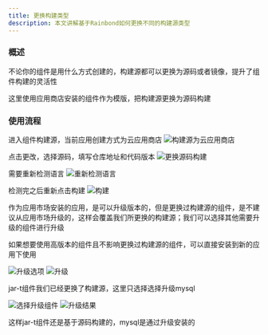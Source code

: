 ```yaml
---
title: 更换构建类型
description: 本文讲解基于Rainbond如何更换不同的构建源类型
---
```


### 概述

不论你的组件是用什么方式创建的，构建源都可以更换为源码或者镜像，提升了组件构建的灵活性

这里使用应用商店安装的组件作为模版，把构建源更换为源码构建

### 使用流程

进入组件构建源，当前应用创建方式为云应用商店
<img src="https://grstatic.oss-cn-shanghai.aliyuncs.com/docs/5.8/docs/use-manual/component-manage/build-source/build_source_appstore.png" title="构建源为云应用商店"/>

点击更改，选择源码，填写仓库地址和代码版本
<img src="https://grstatic.oss-cn-shanghai.aliyuncs.com/docs/5.8/docs/use-manual/component-manage/build-source/build_source_code.png" title="更换源码构建"/>

需要重新检测语言
<img src="https://grstatic.oss-cn-shanghai.aliyuncs.com/docs/5.8/docs/use-manual/component-manage/build-source/check_language.png" title="重新检测语言"/>


检测完之后重新点击构建
<img src="https://grstatic.oss-cn-shanghai.aliyuncs.com/docs/5.8/docs/use-manual/component-manage/build-source/deploy.png" title="构建"/>

作为应用市场安装的应用，是可以升级版本的，但是更换过构建源的组件，是不建议从应用市场升级的，这样会覆盖我们所更换的构建源；我们可以选择其他需要升级的组件进行升级

如果想要使用高版本的组件且不影响更换过构建源的组件，可以直接安装到新的应用下使用

<img src="https://grstatic.oss-cn-shanghai.aliyuncs.com/docs/5.8/docs/use-manual/component-manage/build-source/upgrade.png" title="升级选项"/>

<img src="https://grstatic.oss-cn-shanghai.aliyuncs.com/docs/5.8/docs/use-manual/component-manage/build-source/upgrade_service.png" title="升级"/>

jar-t组件我们已经更换了构建源，这里只选择选择升级mysql

<img src="https://grstatic.oss-cn-shanghai.aliyuncs.com/docs/5.8/docs/use-manual/component-manage/build-source/choose_upgrade_service.png" title="选择升级组件"/>

<img src="https://grstatic.oss-cn-shanghai.aliyuncs.com/docs/5.8/docs/use-manual/component-manage/build-source/upgrade_result.png" title="升级结果"/>

这样jar-t组件还是基于源码构建的，mysql是通过升级安装的

